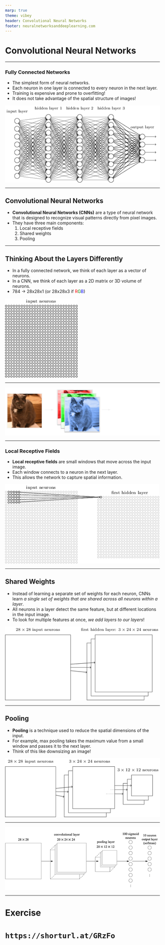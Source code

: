 ```yaml
---
marp: true
theme: vibey
header: Convolutional Neural Networks
footer: neuralnetworksanddeeplearning.com
---
```


<!-- _class: lead invert -->

# Convolutional Neural Networks

---

### Fully Connected Networks

- The simplest form of neural networks.
- Each neuron in one layer is connected to every neuron in the next layer.
- Training is expensive and prone to overfitting!
- It does not take advantage of the spatial structure of images!

![bg fit right:40% invert](images/07_09_02_convolutional_neural_networks/image-1.png)

---

## Convolutional Neural Networks

- **Convolutional Neural Networks (CNNs)** are a type of neural network that is designed to recognize visual patterns directly from pixel images.
- They have three main components:
  1. Local receptive fields
  2. Shared weights
  3. Pooling

---

## Thinking About the Layers Differently

- In a fully connected network, we think of each layer as a vector of neurons.
- In a CNN, we think of each layer as a 2D matrix or 3D volume of neurons.
- 784 $\rightarrow$ 28x28x1
  (or 28x28x3 if <span style="color:red">R</span><span style="color:green">G</span><span style="color:blue">B</span>)

![bg fit right invert 80%](images/07_09_02_convolutional_neural_networks/image-3.png)

---

![bg fit 90%](images/07_09_02_convolutional_neural_networks/image-6.png)

---

### Local Receptive Fields

- **Local receptive fields** are small windows that move across the input image.
- Each window connects to a neuron in the next layer.
- This allows the network to capture spatial information.

![bg fit right invert](images/07_09_02_convolutional_neural_networks/image-2.png)

---

## Shared Weights

- Instead of learning a separate set of weights for each neuron, CNNs learn *a single set of weights that are shared across all neurons within a layer*.
- All neurons in a layer detect the same feature, but at different locations in the input image.
- To look for multiple features at once, *we add layers to our layers*!

![bg fit right:40% invert](images/07_09_02_convolutional_neural_networks/image-7.png)

---

## Pooling

- **Pooling** is a technique used to reduce the spatial dimensions of the input.
- For example, max pooling takes the maximum value from a small window and passes it to the next layer.
- Think of this like downsizing an image!

![bg right fit invert](images/07_09_02_convolutional_neural_networks/image-8.png)

---

![bg fit invert 90%](images/07_09_02_convolutional_neural_networks/image-9.png)

---

<!-- _class: lead -->
# Exercise

# `https://shorturl.at/GRzFo`